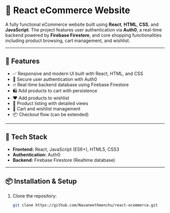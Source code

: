 # 🛒 React eCommerce Website

A fully functional eCommerce website built using **React**, **HTML**, **CSS**, and **JavaScript**. The project features user authentication via **Auth0**, a real-time backend powered by **Firebase Firestore**, and core shopping functionalities including product browsing, cart management, and wishlist.

---

## 🚀 Features

- ✅ Responsive and modern UI built with React, HTML, and CSS
- 🔐 Secure user authentication with Auth0
- 🔥 Real-time backend database using Firebase Firestore
- 🛍️ Add products to cart with persistence
- ❤️ Add products to wishlist
- 🔎 Product listing with detailed views
- 🛒 Cart and wishlist management
- 📦 Checkout flow (can be extended)

---

## 🧰 Tech Stack

- **Frontend:** React, JavaScript (ES6+), HTML5, CSS3
- **Authentication:** Auth0
- **Backend:** Firebase Firestore (Realtime database)

---

## 📦 Installation & Setup

1. Clone the repository:
   ```bash
   git clone https://github.com/Navaneethmenchu/react-ecommerce.git
   ```
